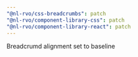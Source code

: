 ```yaml
---
"@nl-rvo/css-breadcrumbs": patch
"@nl-rvo/component-library-css": patch
"@nl-rvo/component-library-react": patch
---
```


Breadcrumd alignment set to baseline
